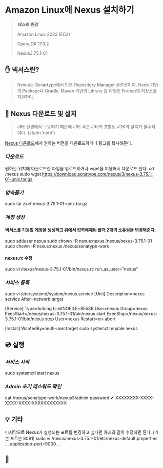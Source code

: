 # Amazon Linux에 Nexus 설치하기

> ***테스트 환경***
>
> Amazon Linux 2023 (EC2)
>
> OpenJDK 17.0.2
> 
> Nexus3.75.1-01

## ✋ 넥서스란?
> Nexus는 Sonartype에서 만든 Repository Manager 솔루션이다. Node 기반의 Package나 Gradle, Maven 기반의 Library 등 다양한 Format의 저장소를 지원한다.

## 🚀 Nexus 다운로드 및 설치

> JRE 환경에서 구동되기 때문에 JRE 혹은 JRE가 포함된 JDK의 설치가 필수적이다.
{style='note'}

[Nexus 다운로드](https://help.sonatype.com/en/download-archives---repository-manager-3.html)에서 원하는 버전을 다운로드하거나 링크를 복사해둔다.

### ***다운로드***
원하는 위치에 다운로드한 파일을 업로드하거나 wget을 이용해서 다운로드 한다.
<code-block lang="sh">
cd /nexus
sudo wget https://download.sonatype.com/nexus/3/nexus-3.75.1-01-unix.tar.gz
</code-block>

### ***압축풀기***
<code-block lang="sh">
sudo tar zxvf nexus-3.75.1-01-unix.tar.gz
</code-block>

### ***계정 생성***
#### 넥서스를 기동할 계정을 생성하고 위에서 압축해제된 폴더 2개의 소유권을 변경해준다. 
<code-block lang="sh">
sudo adduser nexus
sudo chown -R nexus:nexus /nexus/nexus-3.75.1-01
sudo chown -R nexus:nexus /nexus/sonatype-work
</code-block>

#### nexus.rc 수정
<code-block lang="sh">
sudo vi /nexus/nexus-3.75.1-01/bin/nexus.rc
</code-block>
<code-block lang="vim">
run_as_user="nexus"
</code-block>

### ***서비스 등록***
<code-block lang="sh">
sudo vi /etc/systemd/system/nexus.service
</code-block>
<code-block lang="vim">
[Unit]
Description=nexus service
After=network.target

[Service]
Type=forking
LimitNOFILE=65536
User=nexus
Group=nexus
ExecStart=/nexus/nexus-3.75.1-01/bin/nexus start
ExecStop=/nexus/nexus-3.75.1-01/bin/nexus stop
User=nexus
Restart=on-abort

[Install]
WantedBy=multi-user.target
</code-block>
<code-block lang="sh">
sudo systemctl enable nexus
</code-block>

## 💿 실행

### ***서비스 시작***
<code-block lang="sh">
sudo systemctl start nexus
</code-block>

### ***Admin 초기 패스워드 확인***
<code-block lang="sh">
cat /nexus/sonatype-work/nexus3/admin.password
</code-block>
<code-block lang="sh">
✔
XXXXXXXX-XXXX-XXXX-XXXX-XXXXXXXXXXXX
</code-block>

## 💡 기타
마지막으로 Nexus가 실행되는 포트를 변경하고 싶다면 아래와 같이 수정하면 된다. (기본 포트는 8081)
<code-block lang="sh">
sudo vi /nexus/nexus-3.75.1-01/etc/nexus-default.properties
</code-block>
<code-block lang="vim">
...
application-port=9000
...
</code-block>

## 👋

<inline-frame src="https://github.com/rundevelrun/rundevelrun.github.io/raw/refs/heads/main/Writerside/cfg/static/giscus.html" width="100%"/>
